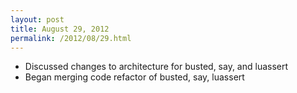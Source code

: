 ```yaml
---
layout: post
title: August 29, 2012
permalink: /2012/08/29.html
---
```


* Discussed changes to architecture for busted, say, and luassert
* Began merging code refactor of busted, say, luassert

